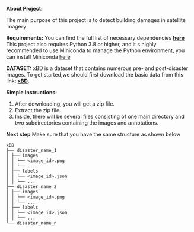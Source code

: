 **About Project:**

The main purpose of this project is to detect building damages in satellite imagery

**Requirements:**
You can find the full list of necessary dependencies **[here](https://github.com/Khalel2023/buildings-damage-analysis/blob/main/requirements.txt)**
This project also requires Python 3.8 or higher, and it s highly recommended to use Miniconda to manage the Python environment, you can install Miniconda [here](https://www.anaconda.com/docs/getting-started/miniconda/install)

**DATASET:**
xBD is a dataset that contains numerous pre- and post-disaster images. 
To get started,we should first download the basic data from this link: **[xBD](https://xview2.org/dataset)**.

**Simple Instructions:**  

1. After downloading, you will get a zip file.  
2. Extract the zip file.  
3. Inside, there will be several files consisting of one main directory and two subdirectories containing the images and annotations.

**Next step**
Make sure that you have the same structure as shown below

```
xBD
├── disaster_name_1
│ ├── images
│ │ └── <image_id>.png
│ │ └── ...
│ ├── labels
│ │ └── <image_id>.json
│ │ └── ...
├── disaster_name_2
│ ├── images
│ │ └── <image_id>.png
│ │ └── ...
│ ├── labels
│ │ └── <image_id>.json
│ │ └── ...
└── disaster_name_n
```

    




